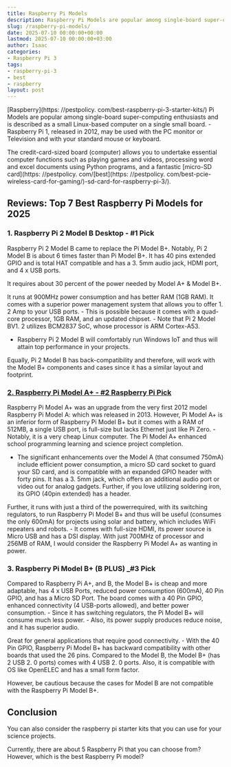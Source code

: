 ```yaml
---
title: Raspberry Pi Models
description: Raspberry Pi Models are popular among single-board super-computing enthusiasts and is described as a small Linux-based computer on a single small board. -...
slug: /raspberry-pi-models/
date: 2025-07-10 00:00:00+00:00
lastmod: 2025-07-10 00:00:00+03:00
author: Isaac
categories:
- Raspberry Pi 3
tags:
- raspberry-pi-3
- best
- raspberry
layout: post
---
```


[Raspberry](https: //pestpolicy. com/best-raspberry-pi-3-starter-kits/) Pi Models are popular among single-board super-computing enthusiasts and is described as a small Linux-based computer on a single small board. - Raspberry Pi 1, released in 2012, may be used with the PC monitor or Television and with your standard mouse or keyboard.

The credit-card-sized board (computer) allows you to undertake essential computer functions such as playing games and videos, processing word and excel documents using Python programs, and a fantastic [micro-SD card](https: //pestpolicy. com/[best](https: //pestpolicy. com/best-pcie-wireless-card-for-gaming/)-sd-card-for-raspberry-pi-3/).

##  Reviews: Top 7 Best Raspberry Pi Models for 2025

###  **1. Raspberry Pi 2 Model B Desktop - #1 Pick**

Raspberry Pi 2 Model B came to replace the Pi Model B+. Notably, Pi 2 Model B is about 6 times faster than Pi Model B+. It has 40 pins extended GPIO and is total HAT compatible and has a 3. 5mm audio jack, HDMI port, and 4 x USB ports.

It requires about 30 percent of the power needed by Model A+ & Model B+.

It runs at 900MHz power consumption and has better RAM (1GB RAM). It comes with a superior power management system that allows you to offer 1. 2 Amp to your USB ports. - This is possible because it comes with a quad-core processor, 1GB RAM, and an updated chipset. - Note that Pi 2 Model BV1. 2 utilizes BCM2837 SoC, whose processor is ARM Cortex-A53.

- Raspberry Pi 2 Model B will comfortably run Windows IoT and thus will attain top performance in your projects.

Equally, Pi 2 Model B has back-compatibility and therefore, will work with the Model B+ components and cases since it has a similar layout and footprint.

###  [2. Raspberry Pi Model A+ - #2 Raspberry Pi Pick](https://www.amazon.com/dp/B00PEX05TO/?tag=p-policy-20)

Raspberry Pi Model A+ was an upgrade from the very first 2012 model Raspberry Pi Model A: which was released in 2013. However, Pi Model A+ is an inferior form of Raspberry Pi Model B+ but it comes with a RAM of 512MB, a single USB port, is full-size but lacks Ethernet just like Pi Zero. - Notably, it is a very cheap Linux computer. The Pi Model A+ enhanced school programming learning and science project completion.

- The significant enhancements over the Model A (that consumed 750mA) include efficient power consumption, a micro SD card socket to guard your SD card, and is compatible with an expanded GPIO header with forty pins. It has a 3. 5mm jack, which offers an additional audio port or video out for analog gadgets. Further, if you love utilizing soldering iron, its GPIO (40pin extended) has a header.

Further, it runs with just a third of the powerrequired, with its switching regulators, to run Raspberry Pi Model B+ and thus will be useful (consumes the only 600mA) for projects using solar and battery, which includes WiFi repeaters and robots. - It comes with full-size HDMI, its power source is Micro USB and has a DSI display. With just 700MHz of processor and 256MB of RAM, I would consider the Raspberry Pi Model A+ as wanting in power.

###  **3. Raspberry Pi Model B+ (B PLUS) _#3 Pick**

Compared to Raspberry Pi A+, and B, the Model B+ is cheap and more adaptable, has 4 x USB Ports, reduced power consumption (600mA), 40 Pin GPIO, and has a Micro SD Port. The board comes with a 40 Pin GPIO, enhanced connectivity (4 USB-ports allowed), and better power consumption. - Since it has switching regulators, the Pi Model B+ will consume much less power. - Also, its power supply produces reduce noise, and it has superior audio.

Great for general applications that require good connectivity. - With the 40 Pin GPIO, Raspberry Pi Model B+ has backward compatibility with other boards that used the 26 pins. Compared to the Model B, the Model B+ (has 2 USB 2. 0 ports) comes with 4 USB 2. 0 ports. Also, it is compatible with OS like OpenELEC and has a small form factor.

However, be cautious because the cases for Model B are not compatible with the Raspberry Pi Model B+.

##  Conclusion

You can also consider the raspberry pi starter kits that you can use for your science projects.

Currently, there are about 5 Raspberry Pi that you can choose from? However, which is the best Raspberry Pi model?

